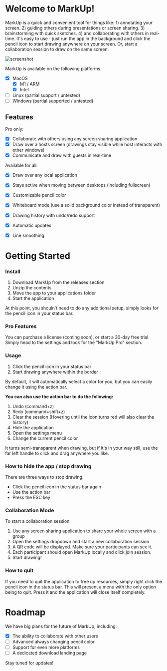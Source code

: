 # Welcome to MarkUp!

MarkUp is a quick and convenient tool for things like: 1) annotating your screen. 2) guiding others during presentations or screen sharing. 3) brainstorming with quick sketches. 4) and collaborating with others in real-time. It's easy to use - just run the app in the background and click the pencil icon to start drawing anywhere on your screen. Or, start a collaboration session to draw on the same screen.

![screenshot](https://user-images.githubusercontent.com/9916553/209228032-62302f3d-2deb-45de-bb03-76861d77cb96.png)

MarkUp is available on the following platforms:
- [x] MacOS
    - [x] M1 / ARM
    - [x] Intel
- [ ] Linux (partial support / untested)
- [ ] Windows (partial supported / untested)

## Features

Pro only:
- [x] Collaborate with others using any screen sharing application
- [x] Draw over a hosts screen (drawings stay visible while host interacts with other windows)
- [x] Communicate and draw with guests in real-time

Available for all:
- [x] Draw over any local application
- [x] Stays active when moving between desktops (including fullscreen)
- [x] Customizable pencil color
- [x] Whiteboard mode (use a solid background color instead of transparent)
- [x] Drawing history with undo/redo support
- [x] Automatic updates
- [x] Line smoothing


# Getting Started

### Install

1. Download MarkUp from the releases section
2. Unzip the contents
3. Move the app to your applications folder
4. Start the application

At this point, you shouln't need to do any additional setup, simply looks for the pencil icon in your status bar.

### Pro Features

You can purchase a license (coming soon), or start a 30-day free trial. Simply head to the settings and look for the "MarkUp Pro" section.

### Usage

1. Click the pencil icon in your status bar
2. Start drawing anywhere within the border

By default, it will automatically select a color for you, but you can easily change it using the action bar.

**You can also use the action bar to do the following:**
1. Undo (command+z)
2. Redo (command+shift+z)
3. Clear the session (Hovering until the icon turns red will also clear the history)
4. Hide the application
5. Open the settings menu
6. Change the current pencil color

It turns semi-transparent when drawing, but if it's in your way still, use the far left handle to click and drag anywhere you like.

### How to hide the app / stop drawing

There are three ways to stop drawing:
- Click the pencil icon in the status bar again
- Use the action bar
- Press the ESC key

### Collaboration Mode

To start a collaboration session:
1. Use any screen sharing application to share your whole screen with a group
2. Open the settings dropdown and start a new collaboration session
3. A QR code will be displayed. Make sure your participants can see it.
4. Each participant should open MarkUp locally and click join session.
5. Start drawing!

### How to quit

If you need to quit the application to free up resources, simply right click the pencil icon in the status bar. This will present a menu with the only option being to quit. Press it and the application will close itself completely.

# Roadmap

We have big plans for the future of MarkUp, including:
- [x] The ability to collaborate with other users
- [ ] Advanced always changing pencil color
- [ ] Support for even more platforms
- [ ] A dedicated download landing page

Stay tuned for updates!
